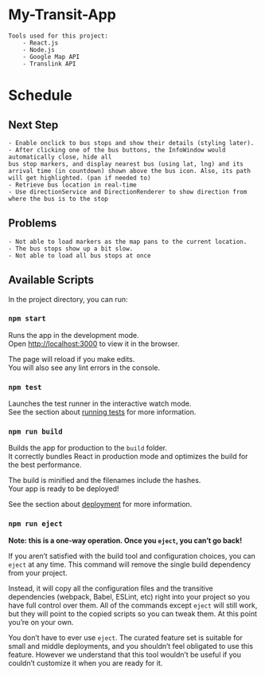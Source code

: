 # My-Transit-App

    Tools used for this project:
        - React.js
        - Node.js
        - Google Map API
        - Translink API

# Schedule

## Next Step

    - Enable onclick to bus stops and show their details (styling later).
    - After clicking one of the bus buttons, the InfoWindow would automatically close, hide all 
    bus stop markers, and display nearest bus (using lat, lng) and its arrival time (in countdown) shown above the bus icon. Also, its path will get highlighted. (pan if needed to)
    - Retrieve bus location in real-time
    - Use directionService and DirectionRenderer to show direction from where the bus is to the stop

## Problems

    - Not able to load markers as the map pans to the current location.
    - The bus stops show up a bit slow.
    - Not able to load all bus stops at once


## Available Scripts

In the project directory, you can run:

### `npm start`

Runs the app in the development mode.\
Open [http://localhost:3000](http://localhost:3000) to view it in the browser.

The page will reload if you make edits.\
You will also see any lint errors in the console.

### `npm test`

Launches the test runner in the interactive watch mode.\
See the section about [running tests](https://facebook.github.io/create-react-app/docs/running-tests) for more information.

### `npm run build`

Builds the app for production to the `build` folder.\
It correctly bundles React in production mode and optimizes the build for the best performance.

The build is minified and the filenames include the hashes.\
Your app is ready to be deployed!

See the section about [deployment](https://facebook.github.io/create-react-app/docs/deployment) for more information.

### `npm run eject`

**Note: this is a one-way operation. Once you `eject`, you can’t go back!**

If you aren’t satisfied with the build tool and configuration choices, you can `eject` at any time. This command will remove the single build dependency from your project.

Instead, it will copy all the configuration files and the transitive dependencies (webpack, Babel, ESLint, etc) right into your project so you have full control over them. All of the commands except `eject` will still work, but they will point to the copied scripts so you can tweak them. At this point you’re on your own.

You don’t have to ever use `eject`. The curated feature set is suitable for small and middle deployments, and you shouldn’t feel obligated to use this feature. However we understand that this tool wouldn’t be useful if you couldn’t customize it when you are ready for it.
